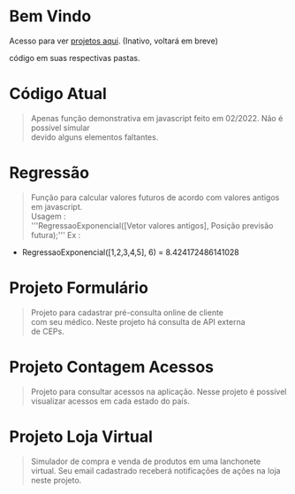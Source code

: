 Bem Vindo
============================================================================
Acesso para ver [projetos aqui](https://repositoriooiler.com.br/). (Inativo, voltará em breve)

código em suas respectivas pastas.

Código Atual
============================================================================
> Apenas função demonstrativa em javascript feito em 02/2022. Não é possível simular  
devido alguns elementos faltantes.

Regressão
============================================================================
> Função para calcular valores futuros de acordo com valores antigos em javascript.  
> Usagem :  
'''RegressaoExponencial([Vetor valores antigos], Posição previsão futura);'''
> Ex :  
 - RegressaoExponencial([1,2,3,4,5], 6) = 8.424172486141028

Projeto Formulário
============================================================================
> Projeto para cadastrar pré-consulta online de cliente  
com seu  médico.  Neste  projeto há consulta de API  externa  
de CEPs.  

Projeto Contagem Acessos
============================================================================
> Projeto para consultar acessos na aplicação. Nesse projeto é possível   
visualizar acessos em cada estado do país.  

Projeto Loja Virtual
============================================================================
> Simulador de compra e venda de produtos em uma lanchonete  
virtual. Seu email cadastrado receberá notificações de ações na loja  
neste projeto.








